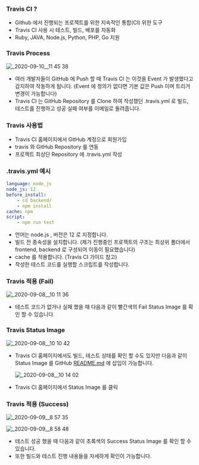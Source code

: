 ### Travis CI ?

- Github 에서 진행되는 프로젝트를 위한 지속적인 통합(CI) 위한 도구
- Travis CI 사용 시 테스트, 빌드, 배포를 자동화
- Ruby, JAVA, Node.js, Python, PHP, Go 지원

### Travis Process

![_2020-09-10__11 45 38](https://user-images.githubusercontent.com/48443734/106099259-b9be6100-617d-11eb-862c-ad2281451622.png)


- 여러 개발자들이 GitHub 에 Push 할 때 Travis CI 는 이것을 Event 가 발생했다고 감지하여 작동하게 됩니다. (Event 에 정의가 없다면 기본 값은 Push 이며 트리거 변경이 가능합니다)
- Travis CI 는 GitHub Repository 를 Clone 하여 작성했던 .travis.yml 로 빌드, 테스트를 진행하고 성공 실패 여부를 이메일로 돌려줍니다.

### Travis 사용법

- Travis CI 홈페이지에서 GitHub 계정으로 회원가입
- travis 와 GitHub Repository 를 연동
- 프로젝트 최상단 Repository 에 .travis.yml 작성

### .travis.yml 예시

```yaml
language: node_js
node_js: 12
before_install:
	- cd backend/
	- npm install
cache: npm
script:
	- npm run test
```

- 언어는 node.js , 버전은 12 로 지정합니다.
- 빌드 전 종속성을 설치합니다.
(제가 진행중인 프로젝트의 구조는 최상위 폴더에서 frontend, backend 로 구성되어 이동이 필요했습니다)
- cache 를 적용합니다. (Travis CI 가이드 참고)
- 작성한 테스트 코드를 실행할 스크립트를 작성합니다.

### Travis 적용 (Fail)

![_2020-09-08__10 11 36](https://user-images.githubusercontent.com/48443734/106099305-cba00400-617d-11eb-8ca4-052b7fcf8183.png)

- 테스트 코드가 없거나 실패 했을 때 다음과 같이 빨간색의 Fail Status Image 를 확인 할 수 있습니다.

### Travis Status Image

![_2020-09-08__10 10 42](https://user-images.githubusercontent.com/48443734/106099356-e1152e00-617d-11eb-8fe1-d4bc39eb371a.png)

- Travis CI 홈페이지에서도 빌드, 테스트 상태를 확인 할 수도 있지만 다음과 같이 Status Image 를
GitHub [README.md](http://readme.md) 에 삽입이 가능합니다.

    ![_2020-09-08__10 14 02](https://user-images.githubusercontent.com/48443734/106099363-e3778800-617d-11eb-83c6-fccedb5c27fa.png)

- Travis CI 홈페이지에서 Status Image 를 클릭

### Travis 적용 (Success)

![_2020-09-09__8 57 35](https://user-images.githubusercontent.com/48443734/106099413-f8ecb200-617d-11eb-8d62-212cddd87a95.png)

![_2020-09-09__8 58 48](https://user-images.githubusercontent.com/48443734/106099417-fab67580-617d-11eb-8ed8-2427ed203047.png)

- 테스트 성공 했을 때 다음과 같이 초록색의 Success Status Image 를 확인 할 수 있습니다.
- 또한 빌드와 테스트 진행 내용들을 자세하게 확인이 가능합니다.
